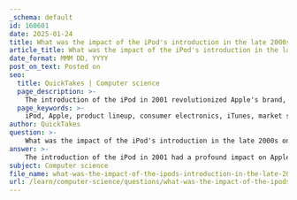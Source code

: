 ```yaml
---
_schema: default
id: 160601
date: 2025-01-24
title: What was the impact of the iPod's introduction in the late 2000s on Apple's product lineup?
article_title: What was the impact of the iPod's introduction in the late 2000s on Apple's product lineup?
date_format: MMM DD, YYYY
post_on_text: Posted on
seo:
  title: QuickTakes | Computer science
  page_description: >-
    The introduction of the iPod in 2001 revolutionized Apple's brand, leading to significant transformation in product lineup, market strategy, and influence on future innovations, marking a pivotal moment in consumer electronics.
  page_keywords: >-
    iPod, Apple, product lineup, consumer electronics, iTunes, market share, innovation, user experience, portable music, ecosystem, diversification, cultural impact, nostalgia, iPhone, technology
author: QuickTakes
question: >-
    What was the impact of the iPod's introduction in the late 2000s on Apple's product lineup?
answer: >-
    The introduction of the iPod in 2001 had a profound impact on Apple's product lineup and overall business strategy, particularly as the device evolved throughout the late 2000s. Here are several key points illustrating this impact:\n\n1. **Transformation of Apple's Brand**: The iPod was pivotal in transforming Apple from a primarily computer-focused company into a leading player in the consumer electronics market. It established Apple as a brand synonymous with innovation and quality in portable music devices.\n\n2. **Ecosystem Development**: The iPod was not just a standalone product; it was part of a larger ecosystem that included iTunes and the iTunes Store, which launched in 2003. This integration allowed users to purchase, organize, and sync their music seamlessly, creating a compelling user experience that encouraged customer loyalty and repeat purchases.\n\n3. **Market Dominance**: By the late 2000s, the iPod had captured a significant share of the portable music player market, achieving approximately 48% market share by 2008. This dominance allowed Apple to leverage its success with the iPod to promote other products, including the iPhone and iPad, which were introduced later in the decade.\n\n4. **Product Line Expansion**: The success of the iPod led to the development of various models, including the iPod Mini, iPod Nano, and iPod Touch, each catering to different consumer preferences and price points. This diversification helped Apple reach a broader audience and maintain interest in its product lineup.\n\n5. **Influence on Future Innovations**: The iPod's user interface and design principles influenced the development of subsequent Apple products, including the iPhone. Features such as the touch interface and the integration of media playback capabilities into smartphones can be traced back to the iPod's success.\n\n6. **Cultural Impact**: The iPod changed the way people consumed music, popularizing the idea of having a portable music library. This cultural shift not only affected Apple's sales but also influenced the music industry, leading to changes in how music was distributed and consumed.\n\n7. **Decline and Nostalgia**: By the late 2000s, as the iPhone gained popularity, iPod sales began to decline. However, the iPod remains a nostalgic symbol of early 2000s technology and innovation, representing a significant chapter in Apple's history.\n\nIn summary, the iPod's introduction and subsequent evolution were instrumental in shaping Apple's product lineup, brand identity, and market strategy, ultimately leading to its status as one of the most valuable technology companies in the world.
subject: Computer science
file_name: what-was-the-impact-of-the-ipods-introduction-in-the-late-2000s-on-apples-product-lineup.md
url: /learn/computer-science/questions/what-was-the-impact-of-the-ipods-introduction-in-the-late-2000s-on-apples-product-lineup
---
```


&nbsp;
